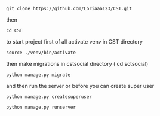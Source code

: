 ```
git clone https://github.com/Loriaaa123/CST.git
```
then 
```
cd CST
```
to start project first of all activate venv in CST directory
```
source ./venv/bin/activate
```
then make migrations in cstsocial directory ( cd sctsocial)
```
python manage.py migrate
```
and then run the server or before you can create super user
```
python manage.py createsuperuser
```
```
python manage.py runserver
```
